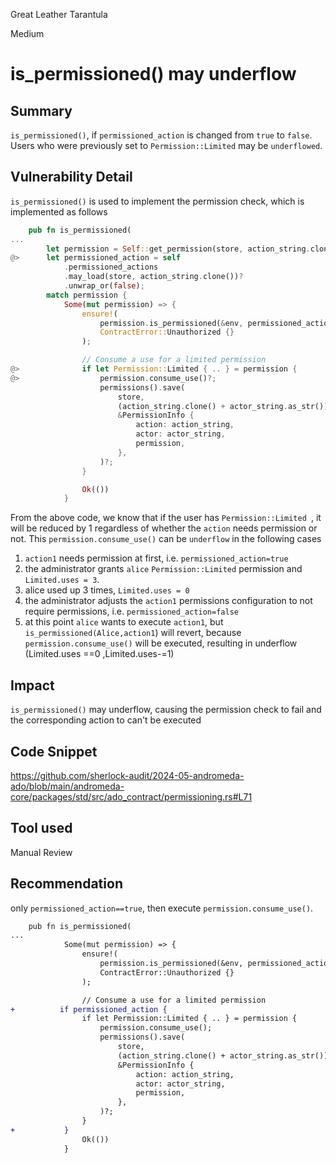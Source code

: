 Great Leather Tarantula

Medium

# is_permissioned() may underflow

## Summary
`is_permissioned()`, if `permissioned_action` is changed from `true` to `false`.
Users who were previously set to `Permission::Limited` may be `underflowed`.

## Vulnerability Detail
`is_permissioned()` is used to implement the permission check, which is implemented as follows
```rust
    pub fn is_permissioned(
...
        let permission = Self::get_permission(store, action_string.clone(), actor_string.clone())?;
@>      let permissioned_action = self
            .permissioned_actions
            .may_load(store, action_string.clone())?
            .unwrap_or(false);
        match permission {
            Some(mut permission) => {
                ensure!(
                    permission.is_permissioned(&env, permissioned_action),
                    ContractError::Unauthorized {}
                );

                // Consume a use for a limited permission
@>              if let Permission::Limited { .. } = permission {
@>                  permission.consume_use()?;
                    permissions().save(
                        store,
                        (action_string.clone() + actor_string.as_str()).as_str(),
                        &PermissionInfo {
                            action: action_string,
                            actor: actor_string,
                            permission,
                        },
                    )?;
                }

                Ok(())
            }

```

From the above code, we know that if the user has `Permission::Limited `, it will be reduced by 1 regardless of whether the `action` needs permission or not.
This `permission.consume_use()` can be `underflow` in the following cases

1. `action1` needs permission at first, i.e. `permissioned_action=true`
2. the administrator grants `alice` `Permission::Limited` permission and ` Limited.uses = 3`.
3. alice used up 3 times, `Limited.uses = 0`
4. the administrator adjusts the `action1` permissions configuration to not require permissions, i.e. `permissioned_action=false`
5. at this point `alice` wants to execute `action1`, but `is_permissioned(Alice,action1`) will revert,
because `permission.consume_use()` will be executed, resulting in underflow (Limited.uses ==0 ,Limited.uses-=1)

## Impact
`is_permissioned()` may underflow, causing the permission check to fail and the corresponding action to can't be executed

## Code Snippet
https://github.com/sherlock-audit/2024-05-andromeda-ado/blob/main/andromeda-core/packages/std/src/ado_contract/permissioning.rs#L71
## Tool used

Manual Review

## Recommendation

only `permissioned_action==true`, then execute `permission.consume_use()`. 

```diff
    pub fn is_permissioned(
...
            Some(mut permission) => {
                ensure!(
                    permission.is_permissioned(&env, permissioned_action),
                    ContractError::Unauthorized {}
                );

                // Consume a use for a limited permission
+          if permissioned_action {
                if let Permission::Limited { .. } = permission {
                    permission.consume_use();
                    permissions().save(
                        store,
                        (action_string.clone() + actor_string.as_str()).as_str(),
                        &PermissionInfo {
                            action: action_string,
                            actor: actor_string,
                            permission,
                        },
                    )?;
                }
+           }
                Ok(())
            }
```
